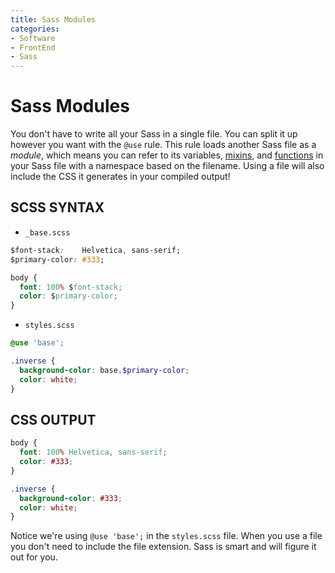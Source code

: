 ```yaml
---
title: Sass Modules
categories:
- Software
- FrontEnd
- Sass
---
```

# Sass Modules

You don't have to write all your Sass in a single file. You can split it up however you want with the `@use` rule. This rule loads another Sass file as a *module*, which means you can refer to its variables, [mixins](https://sass-lang.com/guide#topic-6), and [functions](https://sass-lang.com/documentation/at-rules/function) in your Sass file with a namespace based on the filename. Using a file will also include the CSS it generates in your compiled output!

## SCSS SYNTAX

- `_base.scss`

```css
$font-stack:    Helvetica, sans-serif;
$primary-color: #333;

body {
  font: 100% $font-stack;
  color: $primary-color;
}
```

- `styles.scss`

```scss
@use 'base';

.inverse {
  background-color: base.$primary-color;
  color: white;
}
```

## CSS OUTPUT

```css
body {
  font: 100% Helvetica, sans-serif;
  color: #333;
}

.inverse {
  background-color: #333;
  color: white;
}
```

Notice we're using `@use 'base';` in the `styles.scss` file. When you use a file you don't need to include the file extension. Sass is smart and will figure it out for you.